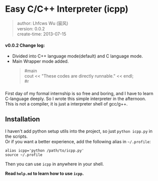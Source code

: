 # Easy C/C++ Interpreter (icpp)

> author: Lhfcws Wu (宸风)  
> version: 0.0.2  
> create-time: 2013-07-15  


#### v0.0.2 Change log:
+ Divided into C++ language mode(default) and C language mode.
+ Main Wrapper mode added.  
    > #main  
    > cout << "These codes are directly runnable." << endl;  
    > #r  


###

First day of my formal internship is so free and boring, and I have to learn C-language deeply. So I wrote this simple interpreter in the afternoon.  
This is not a compiler, it is just a interpreter shell of gcc/g++.  

## Installation
I haven't add python setup utils into the project, so just `python icpp.py` in the scripts.  
Or if you want a better experience, add the following alias in `~/.profile`:  

    alias icpp='python /path/to/icpp.py'
    source ~/.profile

Then you can use `icpp` in anywhere in your shell.

**Read `help.md` to learn how to use `icpp`.**
